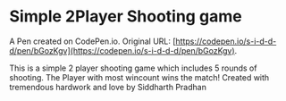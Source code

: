# Simple 2Player Shooting game

A Pen created on CodePen.io. Original URL: [https://codepen.io/s-i-d-d-d/pen/bGozKgv](https://codepen.io/s-i-d-d-d/pen/bGozKgv).

This is a simple 2 player shooting game which includes 5 rounds of shooting. The Player with most wincount wins the match!
Created with tremendous hardwork and love by Siddharth Pradhan
